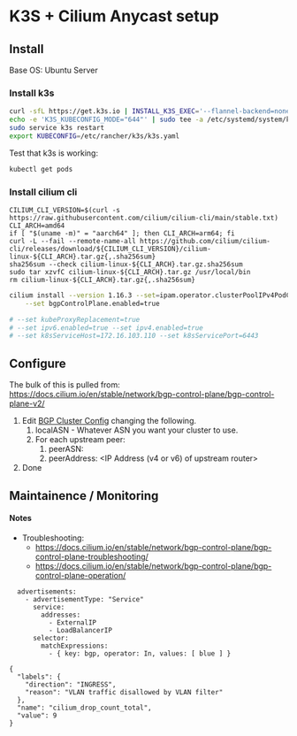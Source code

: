 # K3S + Cilium Anycast setup


## Install

Base OS: Ubuntu Server

### Install k3s

```bash
curl -sfL https://get.k3s.io | INSTALL_K3S_EXEC='--flannel-backend=none --disable-network-policy --disable-kube-proxy' sudo sh -
echo -e 'K3S_KUBECONFIG_MODE="644"' | sudo tee -a /etc/systemd/system/k3s.service.env
sudo service k3s restart
export KUBECONFIG=/etc/rancher/k3s/k3s.yaml
```


Test that k3s is working:
```bash
kubectl get pods
```

### Install cilium cli

```
CILIUM_CLI_VERSION=$(curl -s https://raw.githubusercontent.com/cilium/cilium-cli/main/stable.txt)
CLI_ARCH=amd64
if [ "$(uname -m)" = "aarch64" ]; then CLI_ARCH=arm64; fi
curl -L --fail --remote-name-all https://github.com/cilium/cilium-cli/releases/download/${CILIUM_CLI_VERSION}/cilium-linux-${CLI_ARCH}.tar.gz{,.sha256sum}
sha256sum --check cilium-linux-${CLI_ARCH}.tar.gz.sha256sum
sudo tar xzvfC cilium-linux-${CLI_ARCH}.tar.gz /usr/local/bin
rm cilium-linux-${CLI_ARCH}.tar.gz{,.sha256sum}
```



```bash
cilium install --version 1.16.3 --set=ipam.operator.clusterPoolIPv4PodCIDRList="10.42.0.0/16" \
    --set bgpControlPlane.enabled=true

# --set kubeProxyReplacement=true
# --set ipv6.enabled=true --set ipv4.enabled=true
# --set k8sServiceHost=172.16.103.110 --set k8sServicePort=6443
```

## Configure

The bulk of this is pulled from:
https://docs.cilium.io/en/stable/network/bgp-control-plane/bgp-control-plane-v2/

1. Edit [BGP Cluster Config](bgp-cluster-config.yml) changing the following.
   1. localASN - Whatever ASN you want your cluster to use.
   2. For each upstream peer:
      1. peerASN: <ASN of upstream router>
      2. peerAddress: <IP Address (v4 or v6) of upstream router>
2. Done


## Maintainence / Monitoring


#### Notes
* Troubleshooting:
  * https://docs.cilium.io/en/stable/network/bgp-control-plane/bgp-control-plane-troubleshooting/
  * https://docs.cilium.io/en/stable/network/bgp-control-plane/bgp-control-plane-operation/


```
  advertisements:
    - advertisementType: "Service"
      service:
        addresses:
          - ExternalIP
          - LoadBalancerIP
      selector:
        matchExpressions:
          - { key: bgp, operator: In, values: [ blue ] }
```


```
{
  "labels": {
    "direction": "INGRESS",
    "reason": "VLAN traffic disallowed by VLAN filter"
  },
  "name": "cilium_drop_count_total",
  "value": 9
}
```



